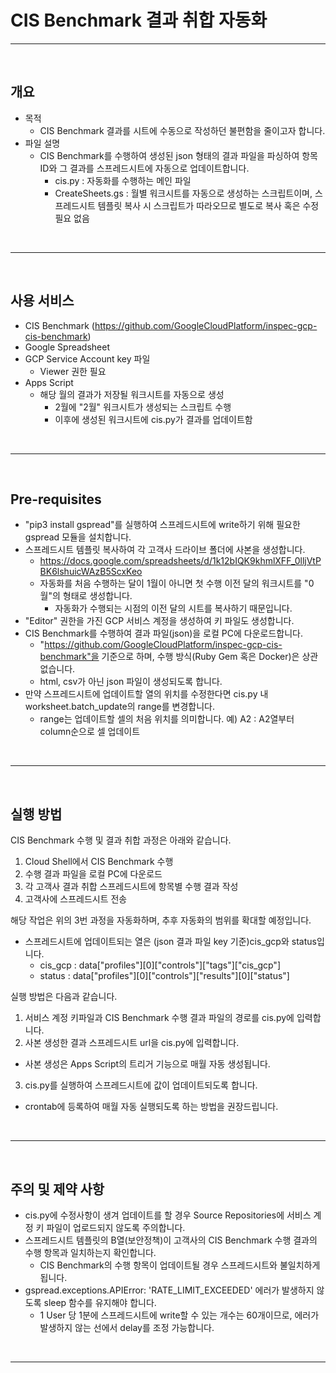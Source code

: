 # **CIS Benchmark 결과 취합 자동화**

---
</br>


## 개요
- 목적
  * CIS Benchmark 결과를 시트에 수동으로 작성하던 불편함을 줄이고자 합니다.
- 파일 설명
  * CIS Benchmark를 수행하여 생성된 json 형태의 결과 파일을 파싱하여 항목 ID와 그 결과를 스프레드시트에 자동으로 업데이트합니다.
    * cis.py : 자동화를 수행하는 메인 파일
    * CreateSheets.gs : 월별 워크시트를 자동으로 생성하는 스크립트이며, 스프레드시트 템플릿 복사 시 스크립트가 따라오므로 별도로 복사 혹은 수정 필요 없음

</br>

---
</br>


## 사용 서비스
- CIS Benchmark (https://github.com/GoogleCloudPlatform/inspec-gcp-cis-benchmark)
- Google Spreadsheet
- GCP Service Account key 파일
  * Viewer 권한 필요
- Apps Script
  * 해당 월의 결과가 저장될 워크시트를 자동으로 생성
    * 2월에 "2월" 워크시트가 생성되는 스크립트 수행
    * 이후에 생성된 워크시트에 cis.py가 결과를 업데이트함
</br>

--- 
</br>




## Pre-requisites
- "pip3 install gspread"를 실행하여 스프레드시트에 write하기 위해 필요한 gspread 모듈을 설치합니다.
- 스프레드시트 템플릿 복사하여 각 고객사 드라이브 폴더에 사본을 생성합니다.
  * https://docs.google.com/spreadsheets/d/1k12bIQK9khmlXFF_0lljVtPBK6lshuicWAzB5ScxKeo
  * 자동화를 처음 수행하는 달이 1월이 아니면 첫 수행 이전 달의 워크시트를 "0월"의 형태로 생성합니다.
    * 자동화가 수행되는 시점의 이전 달의 시트를 복사하기 때문입니다.
- "Editor" 권한을 가진 GCP 서비스 계정을 생성하여 키 파일도 생성합니다.
- CIS Benchmark를 수행하여 결과 파일(json)을 로컬 PC에 다운로드합니다.
  * "https://github.com/GoogleCloudPlatform/inspec-gcp-cis-benchmark"을 기준으로 하며, 수행 방식(Ruby Gem 혹은 Docker)은 상관 없습니다.
  * html, csv가 아닌 json 파일이 생성되도록 합니다.
- 만약 스프레드시트에 업데이트할 열의 위치를 수정한다면 cis.py 내 worksheet.batch_update의 range를 변경합니다.
  * range는 업데이트할 셀의 처음 위치를 의미합니다. 예) A2 : A2열부터 column순으로 셀 업데이트

</br>

---
</br>




## 실행 방법

CIS Benchmark 수행 및 결과 취합 과정은 아래와 같습니다.

1. Cloud Shell에서 CIS Benchmark 수행
2. 수행 결과 파일을 로컬 PC에 다운로드
3. 각 고객사 결과 취합 스프레드시트에 항목별 수행 결과 작성
4. 고객사에 스프레드시트 전송

해당 작업은 위의 3번 과정을 자동화하며, 추후 자동화의 범위를 확대할 예정입니다.

- 스프레드시트에 업데이트되는 열은 (json 결과 파일 key 기준)cis_gcp와 status입니다.
  * cis_gcp : data["profiles"][0]["controls"]["tags"]["cis_gcp"]
  * status : data["profiles"][0]["controls"]["results"][0]["status"]
   

실행 방법은 다음과 같습니다.

1. 서비스 계정 키파일과 CIS Benchmark 수행 결과 파일의 경로를 cis.py에 입력합니다.
2. 사본 생성한 결과 스프레드시트 url을 cis.py에 입력합니다.
  * 사본 생성은 Apps Script의 트리거 기능으로 매월 자동 생성됩니다.
3. cis.py를 실행하여 스프레드시트에 값이 업데이트되도록 합니다.
  * crontab에 등록하여 매월 자동 실행되도록 하는 방법을 권장드립니다.



</br>

---
</br>


## 주의 및 제약 사항
- cis.py에 수정사항이 생겨 업데이트를 할 경우 Source Repositories에 서비스 계정 키 파일이 업로드되지 않도록 주의합니다.
- 스프레드시트 템플릿의 B열(보안정책)이 고객사의 CIS Benchmark 수행 결과의 수행 항목과 일치하는지 확인합니다.
  * CIS Benchmark의 수행 항목이 업데이트될 경우 스프레드시트와 불일치하게 됩니다.
- gspread.exceptions.APIError: 'RATE_LIMIT_EXCEEDED' 에러가 발생하지 않도록 sleep 함수를 유지해야 합니다.
  * 1 User 당 1분에 스프레드시트에 write할 수 있는 개수는 60개이므로, 에러가 발생하지 않는 선에서 delay를 조정 가능합니다.

</br>

---
</br>

